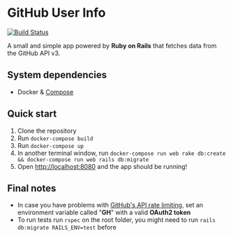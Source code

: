 # GitHub User Info
[![Build Status](https://travis-ci.com/uppe-r/github_userinfo.svg?token=iy8cDzpCgypSkJPdoxMC&branch=master)](https://travis-ci.com/uppe-r/github_userinfo)

A small and simple app powered by **Ruby on Rails** that fetches data from the GitHub API v3.

## System dependencies

 - Docker & [Compose](https://docs.docker.com/compose/install/)

## Quick start

 1. Clone the repository
 2. Run `docker-compose build`
 3. Run `docker-compose up`
 4. In another terminal window, run `docker-compose run web rake db:create && docker-compose run web rails db:migrate`
 5. Open [http://localhost:8080](http://localhost:8080) and the app should be running!

## Final notes

 - In case you have problems with [GitHub's API rate limiting](https://developer.github.com/v3/rate_limit/), set an environment variable called "**GH**" with a valid **OAuth2 token**
 - To run tests run `rspec` on the root folder, you might need to run `rails db:migrate RAILS_ENV=test` before
